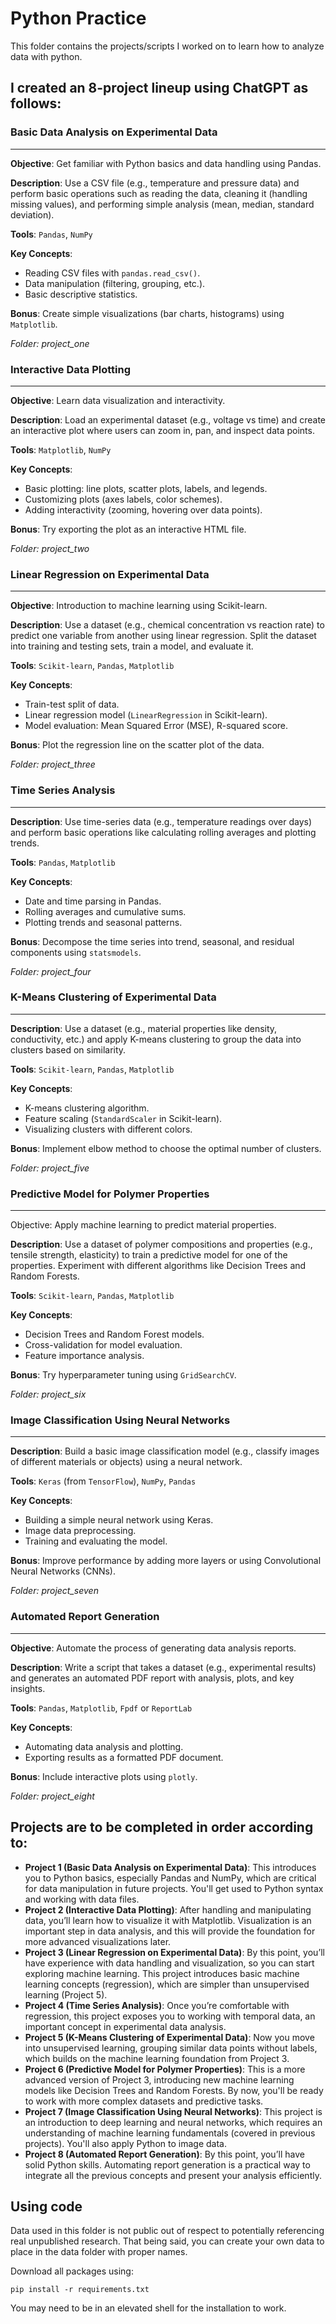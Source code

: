 # Python Practice

This folder contains the projects/scripts I worked on to learn how to analyze data with python.

## I created an 8-project lineup using ChatGPT as follows:

### Basic Data Analysis on Experimental Data
---

**Objective**: Get familiar with Python basics and data handling using Pandas.

**Description**: Use a CSV file (e.g., temperature and pressure data) and perform basic operations such as reading the data, cleaning it (handling missing values), and performing simple analysis (mean, median, standard deviation).

**Tools**: `Pandas`, `NumPy`

**Key Concepts**:
- Reading CSV files with `pandas.read_csv()`.
- Data manipulation (filtering, grouping, etc.).
- Basic descriptive statistics.

**Bonus**: Create simple visualizations (bar charts, histograms) using `Matplotlib`.

*Folder: project_one*

### Interactive Data Plotting
---

**Objective**: Learn data visualization and interactivity.

**Description**: Load an experimental dataset (e.g., voltage vs time) and create an interactive plot where users can zoom in, pan, and inspect data points.

**Tools**: `Matplotlib`, `NumPy`

**Key Concepts**:
- Basic plotting: line plots, scatter plots, labels, and legends.
- Customizing plots (axes labels, color schemes).
- Adding interactivity (zooming, hovering over data points).

**Bonus**: Try exporting the plot as an interactive HTML file.

*Folder: project_two*

### Linear Regression on Experimental Data
---

**Objective**: Introduction to machine learning using Scikit-learn.

**Description**: Use a dataset (e.g., chemical concentration vs reaction rate) to predict one variable from another using linear regression. Split the dataset into training and testing sets, train a model, and evaluate it.

**Tools**: `Scikit-learn`, `Pandas`, `Matplotlib`

**Key Concepts**:
- Train-test split of data.
- Linear regression model (`LinearRegression` in Scikit-learn).
- Model evaluation: Mean Squared Error (MSE), R-squared score.

**Bonus**: Plot the regression line on the scatter plot of the data.

*Folder: project_three*

### Time Series Analysis
---

**Description**: Use time-series data (e.g., temperature readings over days) and perform basic operations like calculating rolling averages and plotting trends.

**Tools**: `Pandas`, `Matplotlib`

**Key Concepts**:
- Date and time parsing in Pandas.
- Rolling averages and cumulative sums.
- Plotting trends and seasonal patterns.

**Bonus**: Decompose the time series into trend, seasonal, and residual components using `statsmodels`.

*Folder: project_four*

### K-Means Clustering of Experimental Data
---

**Description**: Use a dataset (e.g., material properties like density, conductivity, etc.) and apply K-means clustering to group the data into clusters based on similarity.

**Tools**: `Scikit-learn`, `Pandas`, `Matplotlib`

**Key Concepts**:
- K-means clustering algorithm.
- Feature scaling (`StandardScaler` in Scikit-learn).
- Visualizing clusters with different colors.

**Bonus**: Implement elbow method to choose the optimal number of clusters.

*Folder: project_five*

### Predictive Model for Polymer Properties
---

Objective: Apply machine learning to predict material properties.

**Description**: Use a dataset of polymer compositions and properties (e.g., tensile strength, elasticity) to train a predictive model for one of the properties. Experiment with different algorithms like Decision Trees and Random Forests.

**Tools**: `Scikit-learn`, `Pandas`, `Matplotlib`

**Key Concepts**:
- Decision Trees and Random Forest models.
- Cross-validation for model evaluation.
- Feature importance analysis.

**Bonus**: Try hyperparameter tuning using `GridSearchCV`.

*Folder: project_six*

### Image Classification Using Neural Networks
---

**Description**: Build a basic image classification model (e.g., classify images of different materials or objects) using a neural network.

**Tools**: `Keras` (from `TensorFlow`), `NumPy`, `Pandas`

**Key Concepts**:
- Building a simple neural network using Keras.
- Image data preprocessing.
- Training and evaluating the model.

**Bonus**: Improve performance by adding more layers or using Convolutional Neural Networks (CNNs).

*Folder: project_seven*

### Automated Report Generation
---

**Objective**: Automate the process of generating data analysis reports.

**Description**: Write a script that takes a dataset (e.g., experimental results) and generates an automated PDF report with analysis, plots, and key insights.

**Tools**: `Pandas`, `Matplotlib`, `Fpdf` or `ReportLab`

**Key Concepts**:
- Automating data analysis and plotting.
- Exporting results as a formatted PDF document.

**Bonus**: Include interactive plots using `plotly`.

*Folder: project_eight*


## Projects are to be completed in order according to:
- **Project 1 (Basic Data Analysis on Experimental Data)**: This introduces you to Python basics, especially Pandas and NumPy, which are critical for data manipulation in future projects. You'll get used to Python syntax and working with data files.
- **Project 2 (Interactive Data Plotting)**: After handling and manipulating data, you’ll learn how to visualize it with Matplotlib. Visualization is an important step in data analysis, and this will provide the foundation for more advanced visualizations later.
- **Project 3 (Linear Regression on Experimental Data)**: By this point, you’ll have experience with data handling and visualization, so you can start exploring machine learning. This project introduces basic machine learning concepts (regression), which are simpler than unsupervised learning (Project 5).
- **Project 4 (Time Series Analysis)**: Once you’re comfortable with regression, this project exposes you to working with temporal data, an important concept in experimental data analysis.
- **Project 5 (K-Means Clustering of Experimental Data)**: Now you move into unsupervised learning, grouping similar data points without labels, which builds on the machine learning foundation from Project 3.
- **Project 6 (Predictive Model for Polymer Properties)**: This is a more advanced version of Project 3, introducing new machine learning models like Decision Trees and Random Forests. By now, you'll be ready to work with more complex datasets and predictive tasks.
- **Project 7 (Image Classification Using Neural Networks)**: This project is an introduction to deep learning and neural networks, which requires an understanding of machine learning fundamentals (covered in previous projects). You'll also apply Python to image data.
- **Project 8 (Automated Report Generation)**: By this point, you’ll have solid Python skills. Automating report generation is a practical way to integrate all the previous concepts and present your analysis efficiently.

## Using code
Data used in this folder is not public out of respect to potentially referencing real unpublished research. That being said, you can create your own data to place in the data folder with proper names. 

Download all packages using:
```
pip install -r requirements.txt
```
You may need to be in an elevated shell for the installation to work.
